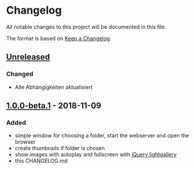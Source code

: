 # Changelog

All notable changes to this project will be documented in this file.

The format is based on [Keep a Changelog](https://keepachangelog.com/en/1.0.0/).

## [Unreleased]

### Changed

- Alle Abhängigkeiten aktualisiert

## [1.0.0-beta.1] - 2018-11-09

### Added

- simple window for choosing a folder, start the webserver and open the browser
- create thumbnails if folder is chosen
- show images with autoplay and fullscreen with [jQuery lightgallery](http://sachinchoolur.github.io/lightGallery/)
- this CHANGELOG.md

[Unreleased]: https://github.com/Art4/lightspread/compare/1.0.0-beta.1...HEAD
[1.0.0-beta.1]: https://github.com/Art4/lightspread/compare/898856bb0c079e4e823d68441762a4782621dfeb...1.0.0-beta.1
